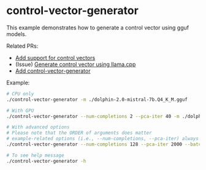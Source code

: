 # control-vector-generator

This example demonstrates how to generate a control vector using gguf models.

Related PRs:
- [Add support for control vectors](https://github.com/ggerganov/llama.cpp/pull/5970)
- (Issue) [Generate control vector using llama.cpp](https://github.com/ggerganov/llama.cpp/issues/6880)
- [Add control-vector-generator](https://github.com/ggerganov/llama.cpp/pull/7514)

Example:

```sh
# CPU only
./control-vector-generator -m ./dolphin-2.0-mistral-7b.Q4_K_M.gguf

# With GPU
./control-vector-generator --num-completions 2 --pca-iter 40 -m ./dolphin-2.0-mistral-7b.Q4_K_M.gguf -ngl 99

# With advanced options
# Please note that the ORDER of arguments does matter
# example-related options (i.e., --num-completions, --pca-iter) always come before model options (i.e., -m, -ngl)
./control-vector-generator --num-completions 128 --pca-iter 2000 --batch-pca 100 -m ./dolphin-2.0-mistral-7b.Q4_K_M.gguf -ngl 99

# To see help message
./control-vector-generator -h
```
